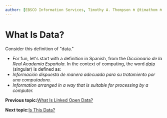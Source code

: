 ```yaml
---
author: [EBSCO Information Services, Timothy A. Thompson ⍝ @timathom ⍝ @timathom@indieweb.social]
---
```


# What Is Data?

Consider this definition of "data."

-   For fun, let's start with a definition in Spanish, from the *Diccionario de la Real Academia Española*. In the context of computing, the word *[dato](https://dle.rae.es/dato)* \(singular\) is defined as:
-   *Información dispuesta de manera adecuada para su tratamiento por una computadora.*
-   *Information arranged in a way that is suitable for processing by a computer.*

**Previous topic:**[What Is Linked Open Data?](../../day_1/lesson_0/what_is_linked_open_data.md)

**Next topic:**[Is This Data?](../../day_1/lesson_0/is_this_data.md)

